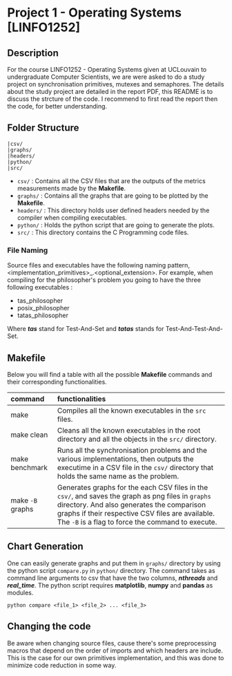 # Project 1 - Operating Systems [LINFO1252]
## Description 
For the course LINFO1252 - Operating Systems given at UCLouvain to undergraduate Computer Scientists, we are were asked to do a study project on synchronisation primitives, mutexes and semaphores. The details about the study project are detailed in the report PDF, this README is to discuss the strcture of the code. I recommend to first read the report then the code, for better understanding. 

## Folder Structure
```
|csv/
|graphs/
|headers/
|python/
|src/
```

* `csv/`        : Contains all the CSV files that are the outputs of the metrics measurements made by the **Makefile**.
* `graphs/`     : Contains all the graphs that are going to be plotted by the **Makefile**.
* `headers/`    : This directory holds user defined headers needed by the compiler when compiling executables.
* `python/`     : Holds the python script that are going to generate the plots.
* `src/`        : This directory contains the C Programming code files.

### File Naming

Source files and executables have the following naming pattern, <implementation_primitives>_<problem>.<optional_extension>. For example, when compiling for the philosopher's problem you going to have the three following executables : 

- tas_philosopher
- posix_philosopher
- tatas_philosopher

Where **_tas_** stand for Test-And-Set and **_tatas_** stands for Test-And-Test-And-Set. 


## Makefile
Below you will find a table with all the possible **Makefile** commands and their corresponding functionalities.

| command          | functionalities                                                                                               |
| :--------------- | :------------------------------------------------------------------------------------------------------------ |
| make             | Compiles all the known executables in the `src` files.                                                        |
| make clean       | Cleans all the known executables in the root directory and all the objects in the `src/` directory.           |
| make benchmark   | Runs all the synchronisation problems and the various implementations, then outputs the executime in a CSV file in the `csv/` directory that holds the same name as the problem. |
| make `-B` graphs | Generates graphs for the each CSV files in the `csv/`, and saves the graph as png files in `graphs` directory. And also generates the comparison graphs if their respective CSV files are available. The `-B` is a flag to force the command to execute. |

## Chart Generation
One can easily generate graphs and put them in `graphs/` directory by using the python script `compare.py` in `python/` directory. The command takes as command line arguments to csv that have the two columns, **_nthreads_** and **_real_time_**. The python script requires **matplotlib**, **numpy** and **pandas** as modules.

`python compare <file_1> <file_2> ... <file_3>`

## Changing the code

Be aware when changing source files, cause there's some preprocessing macros that depend on the order of imports and which headers are include. This is the case for our own primitives implementation, and this was done to minimize code reduction in some way.

